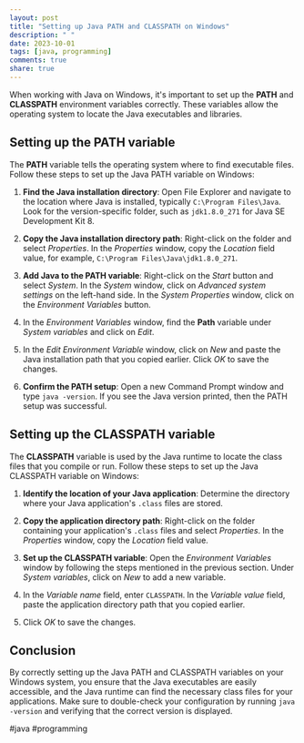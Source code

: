 ```yaml
---
layout: post
title: "Setting up Java PATH and CLASSPATH on Windows"
description: " "
date: 2023-10-01
tags: [java, programming]
comments: true
share: true
---
```


When working with Java on Windows, it's important to set up the **PATH** and **CLASSPATH** environment variables correctly. These variables allow the operating system to locate the Java executables and libraries.

## Setting up the PATH variable

The **PATH** variable tells the operating system where to find executable files. Follow these steps to set up the Java PATH variable on Windows:

1. **Find the Java installation directory**: Open File Explorer and navigate to the location where Java is installed, typically `C:\Program Files\Java`. Look for the version-specific folder, such as `jdk1.8.0_271` for Java SE Development Kit 8.

2. **Copy the Java installation directory path**: Right-click on the folder and select *Properties*. In the *Properties* window, copy the *Location* field value, for example, `C:\Program Files\Java\jdk1.8.0_271`.

3. **Add Java to the PATH variable**: Right-click on the *Start* button and select *System*. In the *System* window, click on *Advanced system settings* on the left-hand side. In the *System Properties* window, click on the *Environment Variables* button. 

4. In the *Environment Variables* window, find the **Path** variable under *System variables* and click on *Edit*. 

5. In the *Edit Environment Variable* window, click on *New* and paste the Java installation path that you copied earlier. Click *OK* to save the changes.

6. **Confirm the PATH setup**: Open a new Command Prompt window and type `java -version`. If you see the Java version printed, then the PATH setup was successful.

## Setting up the CLASSPATH variable

The **CLASSPATH** variable is used by the Java runtime to locate the class files that you compile or run. Follow these steps to set up the Java CLASSPATH variable on Windows:

1. **Identify the location of your Java application**: Determine the directory where your Java application's `.class` files are stored.

2. **Copy the application directory path**: Right-click on the folder containing your application's `.class` files and select *Properties*. In the *Properties* window, copy the *Location* field value.

3. **Set up the CLASSPATH variable**: Open the *Environment Variables* window by following the steps mentioned in the previous section. Under *System variables*, click on *New* to add a new variable. 

4. In the *Variable name* field, enter `CLASSPATH`. In the *Variable value* field, paste the application directory path that you copied earlier.

5. Click *OK* to save the changes.

## Conclusion

By correctly setting up the Java PATH and CLASSPATH variables on your Windows system, you ensure that the Java executables are easily accessible, and the Java runtime can find the necessary class files for your applications. Make sure to double-check your configuration by running `java -version` and verifying that the correct version is displayed.

#java #programming